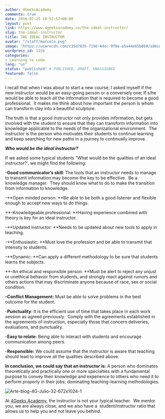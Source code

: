 ```yaml
---
author: 4GeeksAcademy
comments: true
date: 2016-07-25 18:52:57+00:00
layout: post
link: https://www.4geeksacademy.co/the-ideal-instructor/
slug: the-ideal-instructor
title: THE IDEAL INSTRUCTOR
avatar: "/staff/marcelo.png"
image: "https://ucarecdn.com/c35d7835-719d-44ec-9f0e-e5a44e65b0b9/adminajax1.jpeg"
wordpress_id: 1226
categories:
- Learning to code
lang: "us"
status: "published" # PUBLISHED, DRAFT, UNASSIGNED
featured: false
---
```


I recall that when I was about to start a new course, I asked myself if the new instructor would be an easy-going person or a conversely one; If s/he would be able to teach all the information that is required to become a good professional.  It makes me think about how important the person is whom can transform clay into a beautiful sculpture.

The truth is that a good instructor not only provides information, but gets involved with the student to ensure that they can transform information into knowledge applicable to the needs of the organizational environment.  The instructor is the person who motivates their students to continue learning and keep searching for new paths in a journey to continually improve.

**_Who would be the ideal instructor?_**

If we asked some typical students "What would be the qualities of an ideal instructor?', we might find the following:

**-Good communicator’s skill**: The tools that an instructor needs to manage to transmit information may become the key to be effective.  Be a knowledge manager.  They should know what to do to make the transition from information to knowledge.

-**Open minded person: **Be able to be both a good listener and flexible enough to accept new ways to do things.

**-Knowledgeable professional: **Having experience combined with theory is key for an ideal instructor.

-**Updated instructor: **Needs to be updated about new tools to apply in teaching.

-**Enthusiastic: **Must love the profession and be able to transmit that intensity to students.

-**Dynamic: **Can apply a different methodology to be sure that students learns the subjects.

**-An ethical and responsible person: **Must be alert to reject any unjust or unethical behavior from students, and strongly react against rumors and others actions that may discriminate anyone because of race, sex or social condition.

**-Conflict Management:** Must be able to solve problems in the best outcome for the student.

-**Punctuality**: It is the efficient use of time that takes place in each work session as agreed previously.  Comply with the agreements established in the agreements of instruction, especially those that concern deliveries, evaluations, and punctuality.

-**Easy to relate:** Being able to interact with students and encourage communication among peers.

-**Responsible:** We could assume that the instructor is aware that teaching should lead to improve all the qualities described above.

**In conclusion, we could say that an instructor is:** A person who dominates theoretically and practically one or more specialties with a fundamental purpose to convey their knowledge and experience to others who need it to perform properly in their jobs; dominating teaching-learning methodologies.

![Arte-blog-4G-Julio-32-672x1024-1](https://4geeksacademy.co/wp-content/uploads/2016/07/Arte-blog-4G-Julio-32-672x1024-1-197x300.png)

At [4Geeks Academy](breathco.de), the instructor is not your typical teacher.  We mentor you, we are always close, and we also have a  student/instructor ratio that allows us to help you and not leave you behind.
